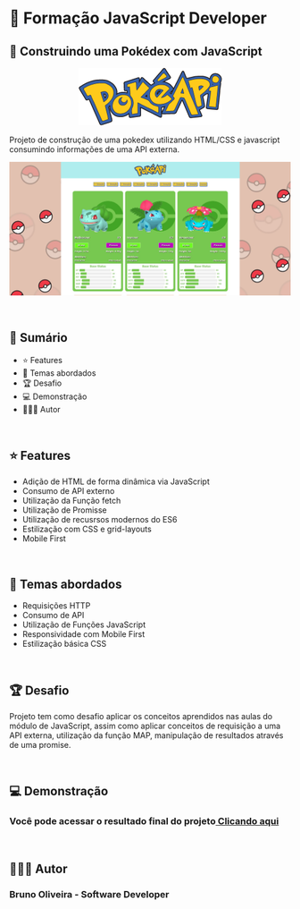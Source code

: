 # 📌 **Formação JavaScript Developer**
## 🎯 **Construindo uma Pokédex com JavaScript**

<p align="center">
    <img src="./assets/images/pokeapi_256.png">
</p>


Projeto de construção de uma pokedex utilizando HTML/CSS e javascript consumindo informações de uma API externa.

![Screenshot](./assets/images/desktop-preview-01.jpg)

<br>

## 📎 **Sumário**
- ⭐ Features
- 📂 Temas abordados
- 🏆 Desafio
- 💻 Demonstração
- 🙋🏻‍♂️ Autor

<br>

## ⭐ **Features**
- Adição de HTML de forma dinâmica via JavaScript
- Consumo de API externo
- Utilização da Função fetch
- Utilização de Promisse
- Utilização de recusrsos modernos do ES6
- Estilização com CSS e grid-layouts
- Mobile First

<br>

## 📂 **Temas abordados**
- Requisições HTTP
- Consumo de API
- Utilização de Funções JavaScript
- Responsividade com Mobile First
- Estilização básica CSS

<br>

## 🏆 **Desafio**

Projeto tem como desafio aplicar os conceitos aprendidos nas aulas do módulo de JavaScript, assim como aplicar conceitos de requisição a uma API externa, utilização da função MAP, manipulação de resultados através de uma promise.

<br>

## 💻 **Demonstração**
<h3>Você pode acessar o resultado final do projeto<a href="https://brunooliveira16.github.io/Bootcamp-inter-orange-tech-frontend/DESAFIO-MODULO-01/index.html" target="_blank"> Clicando aqui</a></h3>

<br>

## 🙋🏻‍♂️ **Autor**
<h3>Bruno Oliveira - Software Developer</h3>

